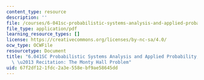 ```yaml
---
content_type: resource
description: ''
file: /courses/6-041sc-probabilistic-systems-analysis-and-applied-probability-fall-2013/67f2df121fdc2a3e558ebf9ae58645dd_MIT6_041SCF13_Monty_Hall_300k.pdf
file_type: application/pdf
learning_resource_types: []
license: https://creativecommons.org/licenses/by-nc-sa/4.0/
ocw_type: OCWFile
resourcetype: Document
title: "6.041SC Probabilistic Systems Analysis and Applied Probability, Fall 2013Transcript\
  \ \u2013 Recitation: The Monty Hall Problem"
uid: 67f2df12-1fdc-2a3e-558e-bf9ae58645dd
---
```

